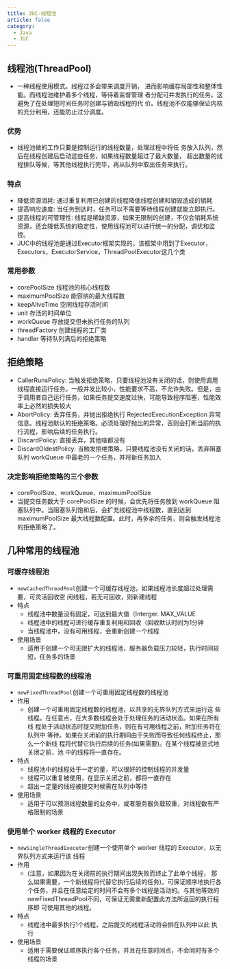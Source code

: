 ```yaml
---
title: JUC-线程池
article: false
category:
  - Java
  - JUC
---
```

## 线程池(ThreadPool)
- 一种线程使用模式。线程过多会带来调度开销， 进而影响缓存局部性和整体性能。而线程池维护着多个线程，等待着监督管理 者分配可并发执行的任务。这避免了在处理短时间任务时创建与销毁线程的代 价。线程池不仅能够保证内核的充分利用，还能防止过分调度。
### 优势
- 线程池做的工作只要是控制运行的线程数量，处理过程中将任 务放入队列，然后在线程创建后启动这些任务，如果线程数量超过了最大数量， 超出数量的线程排队等候，等其他线程执行完毕，再从队列中取出任务来执行。
### 特点
- 降低资源消耗: 通过重复利用已创建的线程降低线程创建和销毁造成的销耗
- 提高响应速度: 当任务到达时，任务可以不需要等待线程创建就能立即执行。
- 提高线程的可管理性: 线程是稀缺资源，如果无限制的创建，不仅会销耗系统资源，还会降低系统的稳定性，使用线程池可以进行统一的分配，调优和监控。
- JUC中的线程池是通过Executor框架实现的，该框架中用到了Executor，Executors，ExecutorService，ThreadPoolExecutor这几个类
### 常用参数
- corePoolSize 线程池的核心线程数
- maximumPoolSize 能容纳的最大线程数
- keepAliveTime 空闲线程存活时间
- unit 存活的时间单位
- workQueue 存放提交但未执行任务的队列
- threadFactory 创建线程的工厂类
- handler 等待队列满后的拒绝策略
## 拒绝策略
- CallerRunsPolicy: 当触发拒绝策略，只要线程池没有关闭的话，则使用调用线程直接运行任务。一般并发比较小，性能要求不高，不允许失败。但是，由于调用者自己运行任务，如果任务提交速度过快，可能导致程序阻塞，性能效率上必然的损失较大
- AbortPolicy: 丢弃任务，并抛出拒绝执行 RejectedExecutionException 异常 信息。线程池默认的拒绝策略。必须处理好抛出的异常，否则会打断当前的执 行流程，影响后续的任务执行。
- DiscardPolicy: 直接丢弃，其他啥都没有
- DiscardOldestPolicy: 当触发拒绝策略，只要线程池没有关闭的话，丢弃阻塞 队列 workQueue 中最老的一个任务，并将新任务加入
### 决定影响拒绝策略的三个参数
- corePoolSize、workQueue、maximumPoolSize
- 当提交任务数大于 corePoolSize 的时候，会优先将任务放到 workQueue 阻塞队列中。当阻塞队列饱和后，会扩充线程池中线程数，直到达到maximumPoolSize 最大线程数配置。此时，再多余的任务，则会触发线程池的拒绝策略了。
## 几种常用的线程池
### 可缓存线程池
- `newCachedThreadPool`创建一个可缓存线程池，如果线程池长度超过处理需要，可灵活回收空 闲线程，若无可回收，则新建线程
- 特点
  - 线程池中数量没有固定，可达到最大值（Interger. MAX_VALUE
  - 线程池中的线程可进行缓存重复利用和回收（回收默认时间为1分钟
  - 当线程池中，没有可用线程，会重新创建一个线程
- 使用场景
  - 适用于创建一个可无限扩大的线程池，服务器负载压力较轻，执行时间较 短，任务多的场景
### 可重用固定线程数的线程池
- `newFixedThreadPool`创建一个可重用固定线程数的线程池
- 作用
  - 创建一个可重用固定线程数的线程池，以共享的无界队列方式来运行这 些线程。在任意点，在大多数线程会处于处理任务的活动状态。如果在所有线 程处于活动状态时提交附加任务，则在有可用线程之前，附加任务将在队列中 等待。如果在关闭前的执行期间由于失败而导致任何线程终止，那么一个新线 程将代替它执行后续的任务(如果需要)。在某个线程被显式地关闭之前，池 中的线程将一直存在。
- 特点
  - 线程池中的线程处于一定的量，可以很好的控制线程的并发量
  - 线程可以重复被使用，在显示关闭之前，都将一直存在
  - 超出一定量的线程被提交时候需在队列中等待
- 使用场景
  - 适用于可以预测线程数量的业务中，或者服务器负载较重，对线程数有严格限制的场景
### 使用单个 worker 线程的 Executor
- `newSingleThreadExecutor`创建一个使用单个 worker 线程的 Executor，以无界队列方式来运行该 线程
- 作用
  - (注意，如果因为在关闭前的执行期间出现失败而终止了此单个线程， 那么如果需要，一个新线程将代替它执行后续的任务)。可保证顺序地执行各 个任务，并且在任意给定的时间不会有多个线程是活动的。与其他等效的newFixedThreadPool不同，可保证无需重新配置此方法所返回的执行程序即 可使用其他的线程。
- 特点
  - 线程池中最多执行1个线程，之后提交的线程活动将会排在队列中以此 执行
- 使用场景
  - 适用于需要保证顺序执行各个任务，并且在任意时间点，不会同时有多个 线程的场景